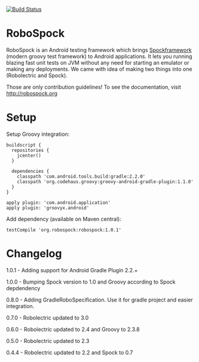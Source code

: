 [![Build Status](https://travis-ci.org/robospock/RoboSpock.svg?branch=master)](https://travis-ci.org/robospock/RoboSpock)

RoboSpock
=========

RoboSpock is an Android testing framework which brings <a href="http://code.google.com/p/spock/">Spockframework</a> (modern groovy test framework) to Android applications.
It lets you running blazing fast unit tests on JVM without any need for starting an emulator or making any deployments.
We came with idea of making two things into one (Robolectric and Spock).

Those are only contribution guidelines! To see the documentation, visit http://robospock.org

Setup
=====
Setup Groovy integration:

```
buildscript {
  repositories {
    jcenter()
  }

  dependencies {
    classpath 'com.android.tools.build:gradle:2.2.0'
    classpath 'org.codehaus.groovy:groovy-android-gradle-plugin:1.1.0'
  }
}

apply plugin: 'com.android.application'
apply plugin: 'groovyx.android'
```
    
Add dependency (available on Maven central):  
```
testCompile 'org.robospock:robospock:1.0.1'
```

Changelog
=========
1.0.1 - Adding support for Android Gradle Plugin 2.2.+

1.0.0 - Bumping Spock version to 1.0 and Groovy according to Spock depdendency

0.8.0 - Adding GradleRoboSpecification. Use it for gradle project and easier integration.

0.7.0 - Robolectric updated to 3.0

0.6.0 - Robolectric updated to 2.4 and Groovy to 2.3.8

0.5.0 - Robolectric updated to 2.3

0.4.4 - Robolectric updated to 2.2 and Spock to 0.7

